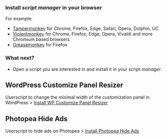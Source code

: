 ### Install _script manager_ in your browser

For example:
* [Tampermonkey](http://www.tampermonkey.net/) for Chrome, Firefox, Edge, Safari, Opera, Dolphin, UC
* [Violentmonkey](https://violentmonkey.github.io/) for Chrome, Firefox, Edge, Opera, Vivaldi and more Chromium based browsers
* [Greasemonkey](https://www.greasespot.net/) for Firefox

### What next?

* Open a script you are interested in and install it in your _script manager_.

## WordPress Customize Panel Resizer
Userscript to change the minimal width of the customization panel in WordPress > [Install WP Customize Panel Resizer](https://raw.githubusercontent.com/kasiaizak/userscripts/master/wp-customize-panel-resizer.user.js)

## Photopea Hide Ads
Userscript to hide ads on Photopea > [Install Photopea Hide Ads](https://raw.githubusercontent.com/kasiaizak/userscripts/master/photopea-hide-ads.user.js) 
